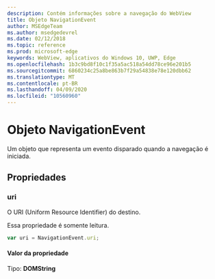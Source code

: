 ```yaml
---
description: Contém informações sobre a navegação do WebView
title: Objeto NavigationEvent
author: MSEdgeTeam
ms.author: msedgedevrel
ms.date: 02/12/2018
ms.topic: reference
ms.prod: microsoft-edge
keywords: WebView, aplicativos do Windows 10, UWP, Edge
ms.openlocfilehash: 1b3c9bd8f10c1f35a5ac518a54dd78ce96e201b5
ms.sourcegitcommit: 6860234c25a8be863b7f29a54838e78e120dbb62
ms.translationtype: MT
ms.contentlocale: pt-BR
ms.lasthandoff: 04/09/2020
ms.locfileid: "10560960"
---
```

# Objeto NavigationEvent

Um objeto que representa um evento disparado quando a navegação é iniciada.

## Propriedades
    
### uri

O URI (Uniform Resource Identifier) do destino.

Essa propriedade é somente leitura.

```js
var uri = NavigationEvent.uri;
```

#### Valor da propriedade
Tipo: **DOMString**
